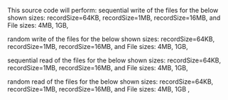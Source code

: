 This source code will perform:
sequential write
of the files for the below shown sizes:
recordSize=64KB,
recordSize=1MB,
recordSize=16MB,
and File sizes:
4MB,
1GB,



random write
of the files for the below shown sizes:
recordSize=64KB,
recordSize=1MB,
recordSize=16MB,
and File sizes:
4MB,
1GB,

sequential read
of the files for the below shown sizes:
recordSize=64KB,
recordSize=1MB,
recordSize=16MB,
and File sizes:
4MB,
1GB,

random read
of the files for the below shown sizes:
recordSize=64KB,
recordSize=1MB,
recordSize=16MB,
and File sizes:
4MB,
1GB ,
